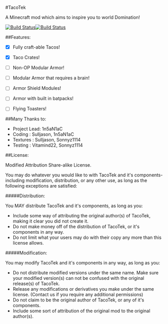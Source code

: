 #TacoTek

A Minecraft mod which aims to inspire you to world Domination!

[![Build Status](http://hydra.13-thirtyseven.com:8080/job/tacotek/badge/icon)](http://hydra.13-thirtyseven.com:8080/job/tacotek/)[![Build Status](http://hydra.13-thirtyseven.com:8080/buildStatus/icon?job=tacotek)](http://hydra.13-thirtyseven.com:8080/job/tacotek)

##Features:
- [x] Fully craft-able Tacos!
- [x] Taco Crates!
- [ ] Non-OP Modular Armor!
- [ ] Modular Armor that requires a brain!
- [ ] Armor Shield Modules!
- [ ] Armor with built in batpacks!
- [ ] Flying Toasters!



##Many Thanks to:
- Project Lead: 1n5aN1aC
- Coding      : Sulljason, 1n5aN1aC
- Textures    : Sulljason, Sonnyz1114
- Testing     : Vitamind22, Sonnyz1114


##License:

Modified Attribution Share-alike License.

You may do whatever you would like to with TacoTek and it's components- including modification, distribution, or any other use, as long as the following exceptions are satisfied:

#####Distribution:

You MAY distribute TacoTek and it's components, as long as you:
- Include some way of attributing the original author(s) of TacoTek, making it clear you did not create it.
- Do not make money off of the distribution of TacoTek, or it's components in any way.
- Do not limit what your users may do with their copy any more than this license allows.

#####Modification:

You may modify TacoTek and it's components in any way, as long as you:
- Do not distribute modified versions under the same name.  Make sure your modified version(s) can not be confused with the original release(s) of TacoTek.
- Release any modifications or derivatives you make under the same license.  (Contact us if you require any additional permissions)
- Do not claim to be the original author of TacoTek, or any of it's components.
- Include some sort of attribution of the original mod to the original author(s).
